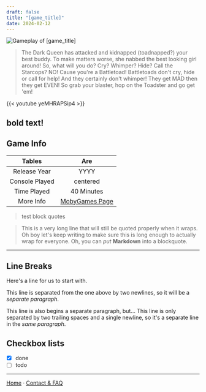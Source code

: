 ```yaml
---
draft: false
title: "[game_title]"
date: 2024-02-12
---
```


![Gameplay of [game_title]](/images/gameplay/6134_gameplay.webp)

> The Dark Queen has attacked and kidnapped (toadnapped?) your best buddy. To make matters worse, she nabbed the best looking girl around! So, what will you do? Cry? Whimper? Hide? Call the Starcops? NO! Cause you're a Battletoad! Battletoads don't cry, hide or call for help! And they certainly don't whimper! They get MAD then they get EVEN! So grab your blaster, hop on the Toadster and go get 'em!

{{< youtube yeMHRAPSip4   >}}

## **bold text!**

## Game Info
| Tables        | Are 
|:-: |:-:|
| Release Year   | YYYY
| Console Played     | centered
| Time Played     | 40 Minutes
| More Info | [MobyGames Page]([game_url])

> test block quotes

> This is a very long line that will still be quoted properly when it wraps. Oh boy let's keep writing to make sure this is long enough to actually wrap for everyone. Oh, you can *put* **Markdown** into a blockquote.


---

## Line Breaks

Here's a line for us to start with.

This line is separated from the one above by two newlines, so it will be a *separate paragraph*.

This line is also begins a separate paragraph, but...
This line is only separated by two trailing spaces and a single newline, so it's a separate line in the *same paragraph*.

## Checkbox lists

- [x] done
- [ ] todo

---

[Home](/./) · 
[Contact & FAQ](/./frequently_asked_questions)
